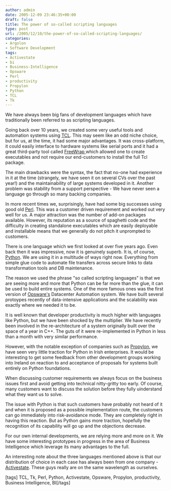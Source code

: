 ```yaml
---
author: admin
date: 2005-12-09 23:46:35+00:00
draft: false
title: The power of so-called scripting languages
type: post
url: /2005/12/10/the-power-of-so-called-scripting-languages/
categories:
- Argolon
- Software Development
tags:
- Activestate
- bi
- Business-Intelligence
- Opsware
- Perl
- productivity
- Propylon
- Python
- TCL
- Tk
---
```


We have always been big fans of development languages which have traditionally been referred to as scripting languages. 

Going back over 10 years, we created some very useful tools and automation systems using [TCL](http://www.tcl.tk/). This may seem like an odd niche choice, but for us, at the time, it had some major advantages. It was cross-platform, it could easily interface to hardware systems like serial ports and it had a great third-party tool called [FreeWrap ](http://freewrap.sourceforge.net/)which allowed one to create executables and not require our end-customers to install the full Tcl package. 

The main drawbacks were the syntax, the fact that no-one had experience in it at the time (strangely, we have seen it on several CVs over the past year!) and the maintainability of large systems developed in it. Another problem was stability from a support perspective - We have never seen a language go through so many backing companies.

In more recent times we, surprisingly, have had some big successes using good old [Perl](http://www.perl.org/). This was a customer driven requirement and worked out very well for us. A major attraction was the number of add-on packages available. However, its reputation as a source of spaghetti code and the difficulty in creating standalone executables  which are easily deployable and installable means that we generally do not pitch it unprompted to customers.

There is one language which we first looked at over five years ago. Even back then it was impressive, now it is genuinely superb. It is, of course, [Python](http://www.python.org/). We are using it in a multitude of ways right now. Everything from simple glue code to automate file transfers across secure links to data transformation tools and DB maintenance. 

The reason we used the phrase "so called scripting languages" is that we are seeing more and more that Python can be far more than the glue, it can be used to build entire systems.  One of the more famous ones was the first version of [Opsware's](http://www.opsware.com/) Datacenter Automation system. We have built several protoypes recently of data-intensive applications and the scalability was exactly where we needed it to be.

It is well known that developer productivity is much higher with languages like Python, but we have been shocked by the multiplier. We have recently been involved in the re-architecture of a system originally built over the space of a year in C++. The guts of it were re-implemented in Python in less than a month with very similar performance.

However, with the notable exception of companies such as [Propylon](http://www.propylon.com/), we have seen very little traction for Python in Irish enterprises. It would be interesting to get some feedback from other development groups working into Ireland on reaction to and acceptance of proposals for systems built entirely on Python foundations. 

When discussing customer requirements we always focus on the business issues first and avoid getting into technical nitty-gritty too early. Of course, many customers want to discuss the solution before they fully uinderstand what they want us to solve. 

The issue with Python is that such customers have probably not heard of it and when it is proposed as a possible implementation route, the customers can go immediately into risk-avoidance mode. They are completely right in having this reaction. But as Python gains more traction, hopefully the recognition of its capability will go up and the objections decrease.

For our own internal developments, we are relying more and more on it. We have some interesting prototypes in progress in the area of Business Intelligence which leverage its many advantages to the full.

An interesting note about the three languages mentioned above is that our distribution of choice in each case has always been from one company - [Activestate](http://www.activestate.com/). These guys really are on the same wavelength as ourselves.

[tags] TCL, Tk, Perl, Python, Activestate, Opsware, Propylon, productivity, Business Intelligence, BI[/tags] 
